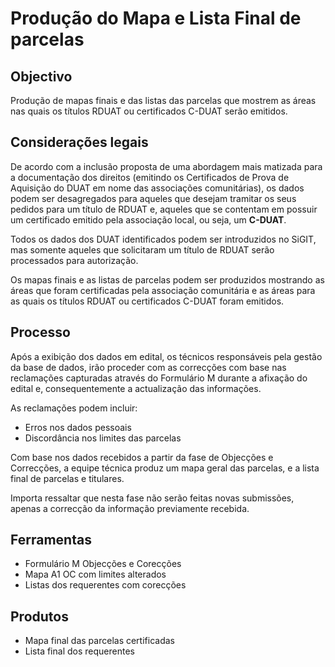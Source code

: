 # Produção do Mapa e Lista Final de parcelas

## Objectivo

Produção de mapas finais e das listas das parcelas que mostrem as áreas nas quais os títulos RDUAT ou certificados C-DUAT serão emitidos.

## Considerações legais

De acordo com a inclusão proposta de uma abordagem mais matizada para a documentação dos direitos \(emitindo os Certificados de Prova de Aquisição do DUAT em nome das associações comunitárias\), os dados podem ser desagregados para aqueles que desejam tramitar os seus pedidos para um título de RDUAT e, aqueles que se contentam em possuir um certificado emitido pela associação local, ou seja, um **C-DUAT**.

Todos os dados dos DUAT identificados podem ser introduzidos no SiGIT, mas somente aqueles que solicitaram um título de RDUAT serão processados para autorização.

Os mapas finais e as listas de parcelas podem ser produzidos mostrando as áreas que foram certificadas pela associação comunitária e as áreas para as quais os títulos RDUAT ou certificados C-DUAT foram emitidos.

## Processo

Após a exibição dos dados em edital, os técnicos responsáveis pela gestão da base de dados, irão proceder com as correcções com base nas reclamações capturadas através do Formulário M durante a afixação do edital e, consequentemente a actualização das informações.

As reclamações podem incluir:

* Erros nos dados pessoais 
* Discordância nos limites das parcelas

Com base nos dados recebidos a partir da fase de Objecções e Correcções, a equipe técnica produz um mapa geral das parcelas, e a lista final de parcelas e titulares.

Importa ressaltar que nesta fase não serão feitas novas submissões, apenas a correcção da informação previamente recebida.

## Ferramentas

* Formulário M Objecções e Corecções
* Mapa A1 OC com limites alterados
* Listas dos requerentes com corecções

## Produtos

* Mapa final das parcelas certificadas
* Lista final dos requerentes

